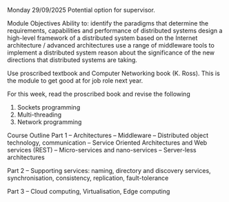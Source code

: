 Monday 29/09/2025
Potential option for supervisor.

Module Objectives
Ability to:
	identify the paradigms that determine the requirements, capabilities and performance of 	distributed systems
	design a high-level framework of a distributed system based on the Internet architecture /
	advanced architectures
	use a range of middleware tools to implement a distributed system
	reason about the significance of the new directions	that distributed systems are taking.

Use proscribed textbook and Computer Networking book (K. Ross). This is the module to get good at for job role next year. 

For this week, read the proscribed book and revise the following
1. Sockets programming
2. Multi-threading
3. Network programming

Course Outline
Part 1
– Architectures
– Middleware
– Distributed object technology, communication
– Service Oriented Architectures and Web services (REST)
– Micro-services and nano-services
– Server-less architectures

Part 2
– Supporting services: naming, directory and discovery services, synchronisation, consistency, replication, fault-tolerance

Part 3
– Cloud computing, Virtualisation, Edge computing